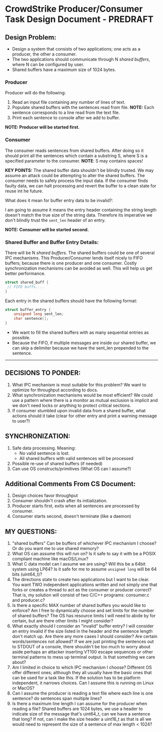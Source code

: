 # CrowdStrike Producer/Consumer Task Design Document - PREDRAFT

## Design Problem:

* Design a system that consists of two applications; one acts as a producer, the other a consumer.
* The two applications should communicate through N  _shared buffers_, where N can be configured by user.
* Shared buffers have a maximum size of 1024 bytes.

### Producer

Producer will do the following:

1. Read an input file containing any number of lines of text.
2. Populate shared buffers with the sentences read from file. **NOTE:** Each sentence
corresponds to a line read from the text file.
3. Print each sentence to console after we add to buffer.

**NOTE: Producer will be started first.**

### Consumer

The consumer reads sentences from shared buffers. After doing so it should print
all the sentences which contain a substring S, where S is a specified parameter to the consumer.
**NOTE**: S may contains spaces!

**KEY POINTS:** The shared buffer data shouldn't be blindly trusted. We may assume an attack could be
attempting to alter the shared buffers. The consumer needs to safely process the input data. If the consumer
finds faulty data, we can halt processing and revert the buffer to a clean state for reuse int he future.

What does it mean for buffer entry data to be invalid?:

I am going to assume it means the entry header
containing the string length doesn't match the true size of the string data. Therefore its imperative we
don't blindly trust the `sent_len` header of an entry.

**NOTE: Consumer will be started second.**

### Shared Buffer and Buffer Entry Details:

There will be N *shared buffers*. The shared buffers could be one of several IPC
mechanisms. This Producer/Consumer lends itself nicely to FIFO buffers; because
there is one producer and one consumer. Costly synchronization mechanisms can be avoided
as well. This will help us get better performance.

```c
struct shared_buff {
 // FIFO buffs....
}

```


Each entry in the shared buffers should have the following format:


```c
struct buffer_entry {
    unsigned long sent_len;
    char sentence[];
}
```

* We want to fill the shared buffers with as many sequential entries as possible.
* Because the FIFO, if multiple messages are inside our shared buffer, we can skip a delimiter because we have
the sent_len prepended to the sentence.

------------

## DECISIONS TO PONDER:

1. What IPC mechanism is most suitable for this problem? We want to optimize for throughput according to docs.
2. What synchronization mechanisms would be most efficient? We could use a pattern where there is a monitor as mutual exclusion
is implicit and we don't need locks or anything to protect critical sections.
3. If consumer stumbled upon invalid data from a shared buffer, what actions should it take (clear for other entry and print
a warning message to user?)

## SYNCHRONIZATION:

1. Safe data processing. Meaning:
    * No valid sentence is lost.
    * All shared buffers with valid sentences will be processed
2. Possible re-use of shared buffers (if needed)
3. Can use OS constructs/primitives (What OS can I assume?)

## Additional Comments From CS Document:

1. Design choices favor throughput
2. Consumer shouldn't crash after its initialization.
3. Producer starts first, exits when all sentences are processed by consumer.
4. Consumer starts second, doesn't terminate (like a daemon)

## MY QUESTIONS:

1. "shared buffers" Can be buffers of whichever IPC mechanism I choose? Or do you want me to use shared memory?
2. What OS can assume this will run on? Is it safe to say it with be a POSIX compliant machine like macOS/Linux?
3. What C data model can I assume we are using? Will this be a 64bit system using LP64? Is it safe for me to assume
`unsigned long` will be 64 bits (uint64_t)?
4. The directions state to create two applications but I want to be clear. You want TWO independent applications written
and not simply one that forks or creates a thread to act as the consumer or producer correct? That is, my solution
will consist of two C/C++ programs: consumer.c and producer.c?
5. Is there a specific MAX number of shared buffers you would like to enforce? Am I free to dynamically choose and set limits
for the number of shared buffers? The OS has resource limits I will need to abide by for certain, but are there other limits
I might consider?
6. What exactly should I consider an "invalid" buffer entry? I will consider an entry invalid if the size listed in the header and
the sentence length don't match up. Are there any more cases I should consider? Are certain words/sentences not allowed?
If we are just printing the sentences out to STDOUT of a console, there shouldn't be too much to worry about aside perhaps
an attacker inserting VT100 escape sequences or other terminal patterns to mess up terminal output. Is that something
we care about?
7. Am I limited in choice to which IPC mechanism I choose? Different OS offer different ones; although they all usually have
the basic ones that can be used for a task like this. If the solution has to be platform independent, it narrows choices.
Can I assume this is running on Linux or MacOS?
8. Can I assume the producer is reading a text file where each line is one sentence? do sentences span multiple lines?
9. Is there a maximum line length I can assume for the producer when reading a file? Shared buffers are 1024 bytes, we use a header
to indicate size of the message that's uint64_t, can we have a sentence that long? If not, can I make the size header a uint16_t as
that is all we would need to represent the size of a sentence of max length < 1024?


